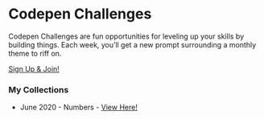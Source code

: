 # **Codepen Challenges**

Codepen Challenges are fun opportunities for leveling up your skills by building things. Each week, you’ll get a new prompt surrounding a monthly theme to riff on.

<a href="https://codepen.io/challenges"> Sign Up & Join! </a>


### My Collections

- June 2020 - Numbers - <a href="https://codepen.io/collection/QWgLqE"> View Here!</a>
